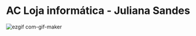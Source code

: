 # AC Loja informática - Juliana Sandes

![ezgif com-gif-maker](https://github.com/JulianaSandes/3MIA/assets/84139776/e937c6f6-1782-42e5-8402-dcccaaa5f19e)
